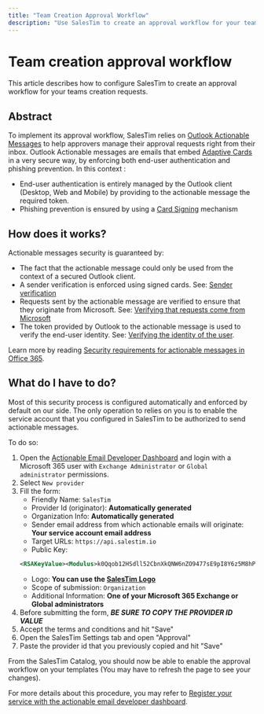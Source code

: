 ```yaml
---
title: "Team Creation Approval Workflow"
description: "Use SalesTim to create an approval workflow for your teams creation requests."
---
```


# Team creation approval workflow <Badge text="beta" type="warning"/>
<Classification label="public" />

This article describes how to configure SalesTim to create an approval workflow for your teams creation requests.

## Abstract

To implement its approval workflow, SalesTim relies on [Outlook Actionable Messages](https://docs.microsoft.com/en-us/outlook/actionable-messages/) to help approvers manage their approval requests right from their inbox. Outlook Actionable messages are emails that embed [Adaptive Cards](https://adaptivecards.io/) in a very secure way, by enforcing both end-user authentication and phishing prevention. In this context :
- End-user authentication is entirely managed by the Outlook client (Desktop, Web and Mobile) by providing to the actionable message the required token.
- Phishing prevention is ensured by using a [Card Signing]() mechanism

## How does it works?
Actionable messages security is guaranteed by:
- The fact that the actionable message could only be used from the context of a secured Outlook client.
- A sender verification is enforced using signed cards. See: [Sender verification
](https://docs.microsoft.com/en-us/outlook/actionable-messages/security-requirements#sender-verification)
- Requests sent by the actionable message are verified to ensure that they originate from Microsoft. See: [Verifying that requests come from Microsoft](https://docs.microsoft.com/en-us/outlook/actionable-messages/security-requirements#verifying-that-requests-come-from-microsoft)
- The token provided by Outlook to the actionable message is used to verify the end-user identity. See: [Verifying the identity of the user](https://docs.microsoft.com/en-us/outlook/actionable-messages/security-requirements#verifying-the-identity-of-the-user).

Learn more by reading [Security requirements for actionable messages in Office 365](https://docs.microsoft.com/en-us/outlook/actionable-messages/security-requirements).

## What do I have to do?
Most of this security process is configured automatically and enforced by default on our side. The only operation to relies on you is to enable the service account that you configured in SalesTim to be authorized to send actionable messages.

To do so:
1. Open the [Actionable Email Developer Dashboard](https://aka.ms/publishoam) and login with a Microsoft 365 user with `Exchange Administrator` or `Global administrator` permissions.
2. Select `New provider`
3. Fill the form:
    - Friendly Name: `SalesTim`
    - Provider Id (originator): **Automatically generated**
    - Organization Info: **Automatically generated**
    - Sender email address from which actionable emails will originate: **Your service account email address**
    - Target URLs: `https://api.salestim.io`
    - Public Key:
    ```xml
    <RSAKeyValue><Modulus>k0Qqob12HSdll52CbnXkQNW6nZO9477sE9pI8Y6z5M8hPtJinAf2r41Sxss3Y9oP1nzcfs3fHpi1AUjffyD44I2FxmqF+FGfgKsuWeYce/75Kb1QCEDOwTjP4kqgPD8NeJbWNIe2ZRRKilmxmmUZ6NErNEWvf8vzQvvpVeP9CLUIERuBxLlLlitjNTyCUjgTTkC+giKtmcxTnJ/lUav3erPsev8isS+IQwz6SaXCqj/eYnFkhM2ADF2UCL4ssgHEj6jYe4m8IyMQBgxxr4+4fziixn0uimGQqt54VbT4BToq7l7S8wSj3WNRwR7KBBWvo6pnx39fDMWazfLbe5NmsQ==</Modulus><Exponent>AQAB</Exponent></RSAKeyValue>
    ```
    - Logo: **You can use the [SalesTim Logo](https://developers.salestim.com/color.png)**
    - Scope of submission: `Organization`
    - Additional Information: **One of your Microsoft 365 Exchange or Global administrators**
4. Before submitting the form, ***BE SURE TO COPY THE PROVIDER ID VALUE***
5. Accept the terms and conditions and hit "Save"
6. Open the SalesTim Settings tab and open "Approval"
7. Paste the provider id that you previously copied and hit "Save"

From the SalesTim Catalog, you should now be able to enable the approval workflow on your templates (You may have to refresh the page to see your changes).

For more details about this procedure, you may refer to [Register your service with the actionable email developer dashboard](https://docs.microsoft.com/en-us/outlook/actionable-messages/email-dev-dashboard).
